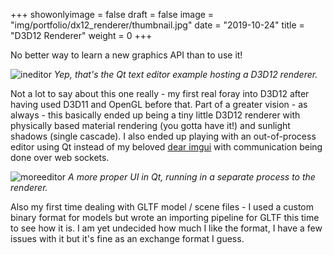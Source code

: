 +++
showonlyimage = false
draft = false
image = "img/portfolio/dx12_renderer/thumbnail.jpg"
date = "2019-10-24"
title = "D3D12 Renderer"
weight = 0
+++

No better way to learn a new graphics API than to use it!
<!--more-->

![ineditor][1]
*Yep, that's the Qt text editor example hosting a D3D12 renderer.* 

Not a lot to say about this one really - my first real foray into D3D12 after having used D3D11 and OpenGL before that.
Part of a greater vision - as always - this basically ended up being a tiny little D3D12 renderer with physically based material rendering (you gotta have it!) and sunlight shadows (single cascade). I also ended up playing with an out-of-process editor using Qt instead of my beloved [dear imgui](https://github.com/ocornut/imgui) with communication being done over web sockets. 

![moreeditor][2]
*A more proper UI in Qt, running in a separate process to the renderer.* 

Also my first time dealing with GLTF model / scene files - I used a custom binary format for models but wrote an importing pipeline for GLTF this time to see how it is. I am yet undecided how much I like the format, I have a few issues with it but it's fine as an exchange format I guess.


[1]: /img/portfolio/dx12_renderer/texteditor.jpg 
[2]: /img/portfolio/dx12_renderer/editor.png 